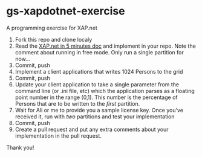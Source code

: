 gs-xapdotnet-exercise
=====================

A programming exercise for XAP.net

1. Fork this repo and clone localy
1. Read the [XAP.net in 5 minutes doc](http://docs.gigaspaces.com/xap97net/dotnet-your-first-data-grid-application.html) and implement in your repo.
Note the comment about running in free mode. Only run a single partition for now...
1. Commit, push
1. Implement a client applications that writes 1024 Persons to the grid
1. Commit, push
1. Update your client application to take a single parameter from the command line (or .ini file, etc) which the application parses as a floating point number in the range (0,1). This number is the percentage of Persons that are to be written to the *first* partition.
1. Wait for Ali or me to provide you a sample license key. Once you've received it, run with *two* partitions and test your implementation
1. Commit, push
1. Create a pull request and put any extra comments about your implementation in the pull request.

Thank you!


 
